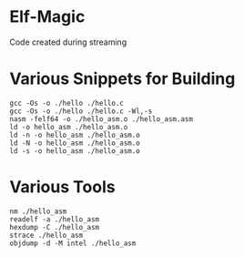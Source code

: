 # Elf-Magic
Code created during streaming

# Various Snippets for Building
```
gcc -Os -o ./hello ./hello.c
gcc -Os -o ./hello ./hello.c -Wl,-s
nasm -felf64 -o ./hello_asm.o ./hello_asm.asm
ld -o hello_asm ./hello_asm.o
ld -n -o hello_asm ./hello_asm.o
ld -N -o hello_asm ./hello_asm.o
ld -s -o hello_asm ./hello_asm.o
```

# Various Tools
```
nm ./hello_asm
readelf -a ./hello_asm
hexdump -C ./hello_asm
strace ./hello_asm
objdump -d -M intel ./hello_asm
```
